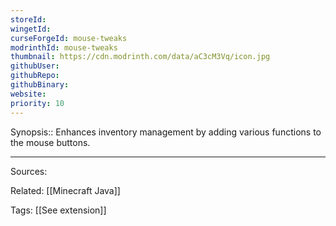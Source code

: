 ```yaml
---
storeId: 
wingetId: 
curseForgeId: mouse-tweaks
modrinthId: mouse-tweaks
thumbnail: https://cdn.modrinth.com/data/aC3cM3Vq/icon.jpg
githubUser: 
githubRepo: 
githubBinary: 
website: 
priority: 10
---
```


Synopsis:: Enhances inventory management by adding various functions to the mouse buttons.


---


Sources:

Related:
[[Minecraft Java]]

Tags:
[[See extension]]